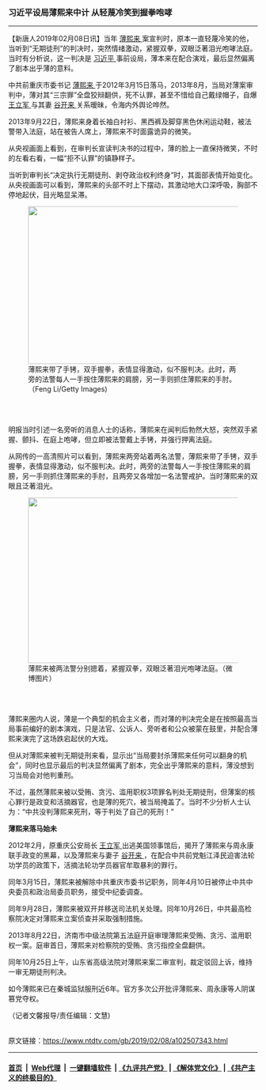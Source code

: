 ### 习近平设局薄熙来中计 从轻蔑冷笑到握拳咆哮
------------------------

<div class="post_content">
 <p>
  【新唐人2019年02月08日讯】当年
  <a href="https://www.ntdtv.com/gb/薄熙来.htm">
   薄熙来
  </a>
  案宣判时，原本一直轻蔑冷笑的他，当听到“无期徒刑”的判决时，突然情绪激动，紧握双拳，双眼泛著泪光咆哮法庭。当时有分析说，这一判决是
  <a href="https://www.ntdtv.com/gb/习近平.htm">
   习近平
  </a>
  事前设局，薄本来在配合演戏，最后显然偏离了剧本出乎薄的意料。
 </p>
 <p>
  中共前重庆市委书记
  <a href="https://www.ntdtv.com/gb/薄熙来.htm">
   薄熙来
  </a>
  于2012年3月15日落马，2013年8月，当局对薄案审判中，薄对其“三宗罪”全盘狡辩翻供，死不认罪，甚至不惜给自己戴绿帽子，自爆
  <a href="https://www.ntdtv.com/gb/王立军.htm">
   王立军
  </a>
  与其妻
  <a href="https://www.ntdtv.com/gb/谷开来.htm">
   谷开来
  </a>
  关系暧昧，令海内外舆论哗然。
 </p>
 <p>
  2013年9月22日，薄熙来身着长袖白衬衫、黑西裤及脚穿黑色休闲运动鞋，被法警带入法庭，站在被告人席上，薄熙来不时面露诡异的微笑。
 </p>
 <p>
  从央视画面上看到，在审判长宣读判决书的过程中，薄的脸上一直保持微笑，不时的左看右看，一幅“拒不认罪”的镇静样子。
 </p>
 <p>
  当听到审判长“决定执行无期徒刑、剥夺政治权利终身”时，其面部表情开始变化。从央视画面可以看到，薄熙来的头部不时上下摆动，其激动地大口深呼吸，胸部不停地起伏，目光略显呆滞。
 </p>
 <figure class="wp-caption alignnone" id="attachment_102507354" style="max-width: 600px">
  <a href="https://www.ntdtv.com/assets/uploads/2019/02/GettyImages-181510632.jpg">
   <img alt="" class="size-medium wp-image-102507354" height="319" src="https://www.ntdtv.com/assets/uploads/2019/02/GettyImages-181510632-600x319.jpg" width="600"/>
  </a>
  <br/><figcaption class="wp-caption-text">
   薄熙来带了手铐，双手握拳，表情显得激动，似不服判决。此时，两旁的法警每人一手按住薄熙来的肩膀，另一手则抓住薄熙来的手肘。（Feng Li/Getty Images)
  </figcaption><br/>
 </figure><br/>
 <p>
  明报当时引述一名旁听的消息人士的话称，薄熙来在闻判后勃然大怒，突然双手紧握、颤抖、在庭上咆哮，但立即被法警戴上手铐，并强行押离法庭。
 </p>
 <p>
  从网传的一高清照片可以看到，薄熙来两旁站着两名法警，薄熙来带了手铐，双手握拳，表情显得激动，似不服判决。此时，两旁的法警每人一手按住薄熙来的肩膀，另一手则抓住薄熙来的手肘，且两旁又各增加一名法警戒护。当时薄熙来的双眼且泛著泪光。
 </p>
 <figure class="wp-caption alignnone" id="attachment_102507356" style="max-width: 439px">
  <a href="https://www.ntdtv.com/assets/uploads/2019/02/p8930741a801873015-ss.jpg">
   <img alt="" class="size-full wp-image-102507356" height="335" src="https://www.ntdtv.com/assets/uploads/2019/02/p8930741a801873015-ss.jpg" width="439"/>
  </a>
  <br/><figcaption class="wp-caption-text">
   薄熙来被两法警分别摁着，紧握双拳，双眼泛著泪光咆哮法庭。（微博图片）
  </figcaption><br/>
 </figure><br/>
 <p>
  薄熙来圈内人说，薄是一个典型的机会主义者，而对薄的判决完全是在按照最高当局事前编好的剧本演戏，只是法官、公诉人、旁听者和公众被蒙在鼓里，并配合薄熙来演完了这场跌宕起伏的大戏。
 </p>
 <p>
  但从对薄熙来被判无期徒刑来看，显示出“当局要封杀薄熙来任何可以翻身的机会”，同时也显示最后的判决显然偏离了剧本，完全出乎薄熙来的意料，薄没想到习当局会对他判重刑。
 </p>
 <p>
  不过，虽然薄熙来被以受贿、贪污、滥用职权3项罪名判处无期徒刑，但薄案的核心罪行是政变和活摘器官，也是薄的死穴，被当局掩盖了。当时不少分析人士认为：“中共没判薄熙来死刑，等于判处了自己的死刑！”
 </p>
 <p>
  <strong>
   薄熙来落马始未
  </strong>
 </p>
 <p>
  2012年2月，原重庆公安局长
  <a href="https://www.ntdtv.com/gb/王立军.htm">
   王立军
  </a>
  出逃美国领事馆后，揭开了薄熙来与周永康联手政变的黑幕，以及薄熙来与妻子
  <a href="https://www.ntdtv.com/gb/谷开来.htm">
   谷开来
  </a>
  ，在配合中共前党魁江泽民迫害法轮功学员的政策下，活摘法轮功学员器官牟取暴利的罪行。
 </p>
 <p>
  同年3月15日，薄熙来被解除中共重庆市委书记职务，同年4月10日被停止中共中央委员和政治局委员职务，接受中纪委调查。
 </p>
 <p>
  同年9月28日，薄熙来被双开并移送司法机关处理。同年10月26日，中共最高检察院决定对薄熙来立案侦查并采取强制措施。
 </p>
 <p>
  2013年8月22日，济南市中级法院第五法庭开庭审理薄熙来受贿、贪污、滥用职权一案。庭审首日，薄熙来对检察院的受贿、贪污指控全盘翻供。
 </p>
 <p>
  同年10月25日上午，山东省高级法院对薄熙来案二审宣判，裁定驳回上诉，维持一审无期徒刑判决。
 </p>
 <p>
  如今薄熙来已在秦城监狱服刑近6年。官方多次公开批评薄熙来、周永康等人阴谋篡党夺权。
 </p>
 <p>
  （记者文馨报导/责任编辑：文慧)
 </p>
 <div class="single_ad">
 </div>
</div>

<br/>原文链接：https://www.ntdtv.com/gb/2019/02/08/a102507343.html


------------------------
#### [首页](https://github.com/gfw-breaker/banned-news/blob/master/README.md) &nbsp;|&nbsp; [Web代理](https://github.com/labour-camp/helloworld) &nbsp;|&nbsp; [一键翻墙软件](https://github.com/gfw-breaker/nogfw/blob/master/README.md) &nbsp;| [《九评共产党》](https://github.com/gfw-breaker/9ping.md/blob/master/README.md#九评之一评共产党是什么) | [《解体党文化》](https://github.com/gfw-breaker/jtdwh.md/blob/master/README.md) | [《共产主义的终极目的》](https://github.com/gfw-breaker/gczydzjmd.md/blob/master/README.md)

